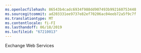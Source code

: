 ```yaml
---
ms.openlocfilehash: 86543b4cadc6934f988dd907493b992160753448
ms.sourcegitcommit: ad203331ee9737e82ef70206ac04eeb72a5f9c7f
ms.translationtype: MT
ms.contentlocale: fi-FI
ms.lasthandoff: 06/18/2019
ms.locfileid: "67210013"
---
```

Exchange Web Services